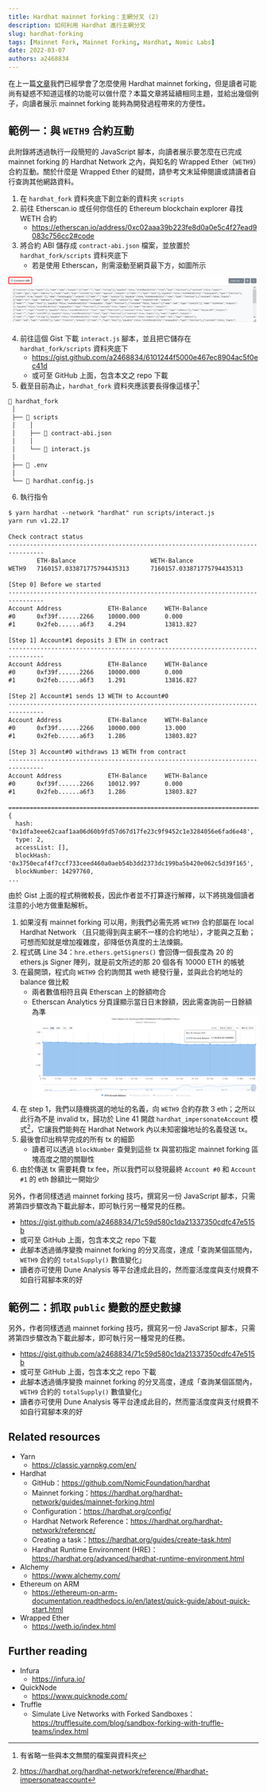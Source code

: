 ```yaml
---
title: Hardhat mainnet forking：主網分叉 (2)
description: 如何利用 Hardhat 進行主網分叉
slug: hardhat-forking
tags: [Mainnet Fork, Mainnet Forking, Hardhat, Nomic Labs]
date: 2022-03-07
authors: a2468834
---
```




在上一篇[文章](./hardhat-forking-1.md)我們已經學會了怎麼使用 Hardhat mainnet forking，但是讀者可能尚有疑惑不知道這樣的功能可以做什麼？本篇文章將延續相同主題，並給出幾個例子，向讀者展示 mainnet forking 能夠為開發過程帶來的方便性。



範例一：與 `WETH9` 合約互動
---
此附錄將透過執行一段簡短的 JavaScript 腳本，向讀者展示要怎麼在已完成 mainnet forking 的 Hardhat Network 之內，與知名的 Wrapped Ether（`WETH9`）合約互動。關於什麼是 Wrapped Ether 的疑問，請參考文末延伸閱讀或請讀者自行查詢其他網路資料。

1. 在 `hardhat_fork` 資料夾底下創立新的資料夾 `scripts`
2. 前往 Etherscan.io 或任何你信任的 Ethereum blockchain explorer 尋找 WETH 合約
   - https://etherscan.io/address/0xc02aaa39b223fe8d0a0e5c4f27ead9083c756cc2#code
3. 將合約 ABI 儲存成 `contract-abi.json` 檔案，並放置於 `hardhat_fork/scripts` 資料夾底下
   - 若是使用 Etherscan，則需滾動至網頁最下方，如圖所示

![weth9-contract-abi](./weth9-contract-abi.png)

4. 前往這個 Gist 下載 `interact.js` 腳本，並且把它儲存在 `hardhat_fork/scripts` 資料夾底下
   - https://gist.github.com/a2468834/6101244f5000e467ec8904ac5f0ec41d
   - 或可至 GitHub 上面，包含本文之 repo 下載
5. 截至目前為止，`hardhat_fork` 資料夾應該要長得像這樣子[^8]
```Shell
📂 hardhat_fork
 │
 ├── 📂 scripts
 │    │
 │    ├── 📄 contract-abi.json
 │    │
 │    └── 📄 interact.js
 │
 ├── 📄 .env
 │
 └── 📄 hardhat.config.js
```
6. 執行指令
```Shell
$ yarn hardhat --network "hardhat" run scripts/interact.js
yarn run v1.22.17

Check contract status
--------------------------------------------------------------------------------
        ETH-Balance                     WETH-Balance
WETH9   7160157.033871775794435313      7160157.033871775794435313

[Step 0] Before we started
--------------------------------------------------------------------------------
Account Address             ETH-Balance     WETH-Balance
#0      0xf39f......2266    10000.000       0.000
#1      0x2feb......a6f3    4.294           13813.827

[Step 1] Account#1 deposits 3 ETH in contract
--------------------------------------------------------------------------------
Account Address             ETH-Balance     WETH-Balance
#0      0xf39f......2266    10000.000       0.000
#1      0x2feb......a6f3    1.291           13816.827

[Step 2] Account#1 sends 13 WETH to Account#0
--------------------------------------------------------------------------------
Account Address             ETH-Balance     WETH-Balance
#0      0xf39f......2266    10000.000       13.000
#1      0x2feb......a6f3    1.286           13803.827

[Step 3] Account#0 withdraws 13 WETH from contract
--------------------------------------------------------------------------------
Account Address             ETH-Balance     WETH-Balance
#0      0xf39f......2266    10012.997       0.000
#1      0x2feb......a6f3    1.286           13803.827

================================================================================
{
  hash: '0x1dfa3eee62caaf1aa06d60b9fd57d67d17fe23c9f9452c1e3284056e6fad6e48',
  type: 2,
  accessList: [],
  blockHash: '0x3750ecaf4f7ccf733ceed460a0aeb54b3dd2373dc199ba5b420e062c5d39f165',
  blockNumber: 14297760,
...
```

由於 Gist 上面的程式稍微較長，因此作者並不打算逐行解釋，以下將挑幾個讀者注意的小地方做重點解析。

1. 如果沒有 mainnet forking 可以用，則我們必需先將 `WETH9` 合約部屬在 local Hardhat Network （且只能得到與主網不一樣的合約地址），才能與之互動；可想而知就是增加複雜度，卻降低仿真度的土法煉鋼。
2. 程式碼 Line 34：`hre.ethers.getSigners()` 會回傳一個長度為 20 的 ethers.js Signer 陣列，就是前文所述的那 20 個各有 10000 ETH 的帳號
3. 在最開頭，程式向 `WETH9` 合約詢問其 weth 總發行量，並與此合約地址的 balance 做比較
   - 兩者數值相符且與 Etherscan 上的餘額吻合
   - Etherscan Analytics 分頁謹顯示當日日末餘額，因此需查詢前一日餘額為準
![Etherscan-Analytics](./etherscan-analytics.png)
4. 在 step 1，我們以隨機挑選的地址的名義，向 `WETH9` 合約存款 3 eth；之所以此行為不是 invalid tx，歸功於 Line 41 開啟 `hardhat_impersonateAccount` 模式[^9]，它讓我們能夠在 Hardhat Network 內以未知密鑰地址的名義發送 tx。
5. 最後會印出稍早完成的所有 tx 的細節
   - 讀者可以透過 `blockNumber` 查覺到這些 tx 與當初指定 mainnet forking 區塊高度之間的關聯性
6. 由於傳送 tx 需要耗費 tx fee，所以我們可以發現最終 `Account #0` 和 `Account #1` 的 eth 餘額比一開始少


另外，作者同樣透過 mainnet forking 技巧，撰寫另一份 JavaScript 腳本，只需將第四步驟改為下載此腳本，即可執行另一種常見的任務。
- https://gist.github.com/a2468834/71c59d580c1da21337350cdfc47e515b
- 或可至 GitHub 上面，包含本文之 repo 下載
- 此腳本透過循序變換 mainnet forking 的分叉高度，達成「查詢某個區間內，`WETH9` 合約的 `totalSupply()` 數值變化」
- 讀者亦可使用 Dune Analysis 等平台達成此目的，然而靈活度度與支付規費不如自行寫腳本來的好


[^8]: 有省略一些與本文無關的檔案與資料夾
[^9]: https://hardhat.org/hardhat-network/reference/#hardhat-impersonateaccount



範例二：抓取 `public` 變數的歷史數據
---

另外，作者同樣透過 mainnet forking 技巧，撰寫另一份 JavaScript 腳本，只需將第四步驟改為下載此腳本，即可執行另一種常見的任務。
- https://gist.github.com/a2468834/71c59d580c1da21337350cdfc47e515b
- 或可至 GitHub 上面，包含本文之 repo 下載
- 此腳本透過循序變換 mainnet forking 的分叉高度，達成「查詢某個區間內，`WETH9` 合約的 `totalSupply()` 數值變化」
- 讀者亦可使用 Dune Analysis 等平台達成此目的，然而靈活度度與支付規費不如自行寫腳本來的好





Related resources
---
- Yarn
  - https://classic.yarnpkg.com/en/
- Hardhat
  - GitHub：https://github.com/NomicFoundation/hardhat
  - Mainnet forking：https://hardhat.org/hardhat-network/guides/mainnet-forking.html
  - Configuration：https://hardhat.org/config/
  - Hardhat Network Reference：https://hardhat.org/hardhat-network/reference/
  - Creating a task：https://hardhat.org/guides/create-task.html
  - Hardhat Runtime Environment (HRE)：https://hardhat.org/advanced/hardhat-runtime-environment.html
- Alchemy
  - https://www.alchemy.com/
- Ethereum on ARM
  - https://ethereum-on-arm-documentation.readthedocs.io/en/latest/quick-guide/about-quick-start.html
- Wrapped Ether
  - https://weth.io/index.html

Further reading
---
- Infura
  - https://infura.io/
- QuickNode
  - https://www.quicknode.com/
- Truffle
  - Simulate Live Networks with Forked Sandboxes：https://trufflesuite.com/blog/sandbox-forking-with-truffle-teams/index.html